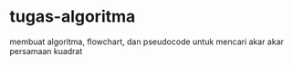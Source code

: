 # tugas-algoritma
membuat algoritma, flowchart, dan pseudocode untuk mencari akar akar persamaan kuadrat
